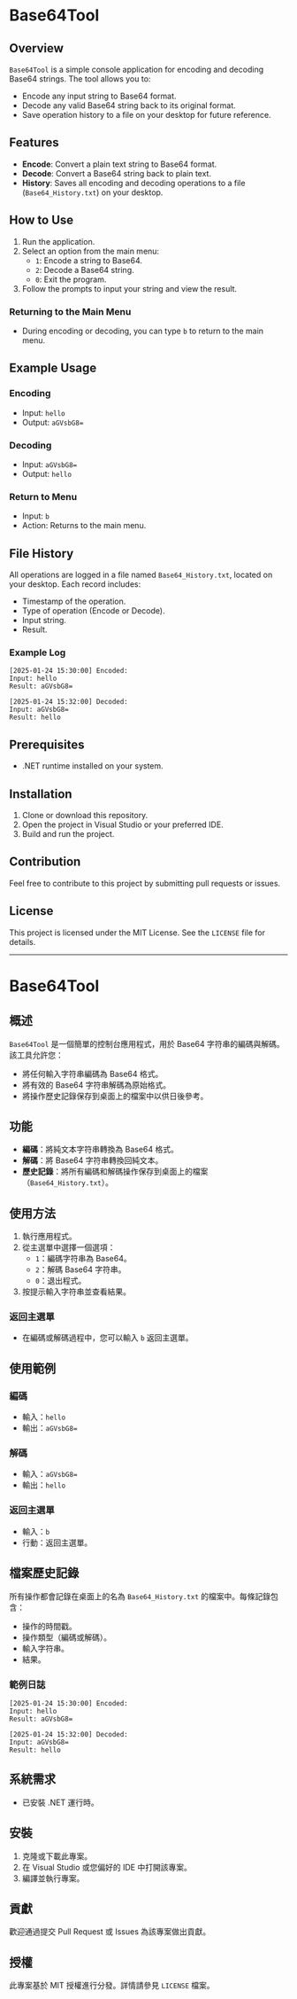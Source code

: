 # Base64Tool

## Overview
`Base64Tool` is a simple console application for encoding and decoding Base64 strings. The tool allows you to:

- Encode any input string to Base64 format.
- Decode any valid Base64 string back to its original format.
- Save operation history to a file on your desktop for future reference.

## Features
- **Encode**: Convert a plain text string to Base64 format.
- **Decode**: Convert a Base64 string back to plain text.
- **History**: Saves all encoding and decoding operations to a file (`Base64_History.txt`) on your desktop.

## How to Use
1. Run the application.
2. Select an option from the main menu:
   - `1`: Encode a string to Base64.
   - `2`: Decode a Base64 string.
   - `0`: Exit the program.
3. Follow the prompts to input your string and view the result.

### Returning to the Main Menu
- During encoding or decoding, you can type `b` to return to the main menu.

## Example Usage
### Encoding
- Input: `hello`
- Output: `aGVsbG8=`

### Decoding
- Input: `aGVsbG8=`
- Output: `hello`

### Return to Menu
- Input: `b`
- Action: Returns to the main menu.

## File History
All operations are logged in a file named `Base64_History.txt`, located on your desktop. Each record includes:
- Timestamp of the operation.
- Type of operation (Encode or Decode).
- Input string.
- Result.

### Example Log
```
[2025-01-24 15:30:00] Encoded:
Input: hello
Result: aGVsbG8=

[2025-01-24 15:32:00] Decoded:
Input: aGVsbG8=
Result: hello
```

## Prerequisites
- .NET runtime installed on your system.

## Installation
1. Clone or download this repository.
2. Open the project in Visual Studio or your preferred IDE.
3. Build and run the project.

## Contribution
Feel free to contribute to this project by submitting pull requests or issues.

## License
This project is licensed under the MIT License. See the `LICENSE` file for details.

---

# Base64Tool

## 概述
`Base64Tool` 是一個簡單的控制台應用程式，用於 Base64 字符串的編碼與解碼。該工具允許您：

- 將任何輸入字符串編碼為 Base64 格式。
- 將有效的 Base64 字符串解碼為原始格式。
- 將操作歷史記錄保存到桌面上的檔案中以供日後參考。

## 功能
- **編碼**：將純文本字符串轉換為 Base64 格式。
- **解碼**：將 Base64 字符串轉換回純文本。
- **歷史記錄**：將所有編碼和解碼操作保存到桌面上的檔案（`Base64_History.txt`）。

## 使用方法
1. 執行應用程式。
2. 從主選單中選擇一個選項：
   - `1`：編碼字符串為 Base64。
   - `2`：解碼 Base64 字符串。
   - `0`：退出程式。
3. 按提示輸入字符串並查看結果。

### 返回主選單
- 在編碼或解碼過程中，您可以輸入 `b` 返回主選單。

## 使用範例
### 編碼
- 輸入：`hello`
- 輸出：`aGVsbG8=`

### 解碼
- 輸入：`aGVsbG8=`
- 輸出：`hello`

### 返回主選單
- 輸入：`b`
- 行動：返回主選單。

## 檔案歷史記錄
所有操作都會記錄在桌面上的名為 `Base64_History.txt` 的檔案中。每條記錄包含：
- 操作的時間戳。
- 操作類型（編碼或解碼）。
- 輸入字符串。
- 結果。

### 範例日誌
```
[2025-01-24 15:30:00] Encoded:
Input: hello
Result: aGVsbG8=

[2025-01-24 15:32:00] Decoded:
Input: aGVsbG8=
Result: hello
```

## 系統需求
- 已安裝 .NET 運行時。

## 安裝
1. 克隆或下載此專案。
2. 在 Visual Studio 或您偏好的 IDE 中打開該專案。
3. 編譯並執行專案。

## 貢獻
歡迎通過提交 Pull Request 或 Issues 為該專案做出貢獻。

## 授權
此專案基於 MIT 授權進行分發。詳情請參見 `LICENSE` 檔案。
